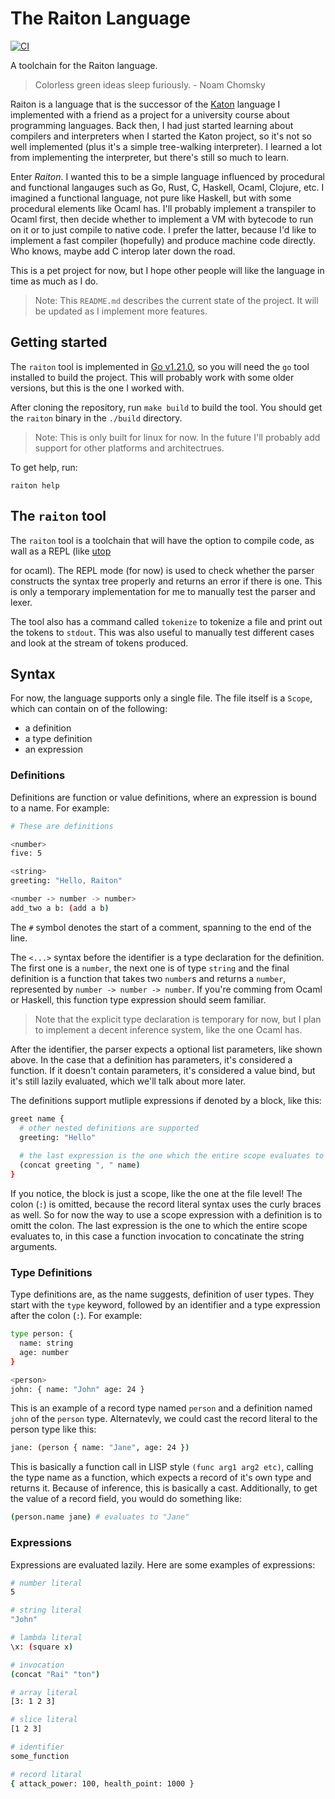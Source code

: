 # The Raiton Language

[![CI](https://github.com/rfejzic1/raiton/actions/workflows/cli.yml/badge.svg?branch=main)](https://github.com/rfejzic1/raiton/actions/workflows/cli.yml)

A toolchain for the Raiton language.

> Colorless green ideas sleep furiously. - Noam Chomsky

Raiton is a language that is the successor of the [Katon](https://github.com/rfejzic1/katon) language I implemented
with a friend as a project for a university course about programming languages. Back then, I had just started learning about
compilers and interpreters when I started the Katon project, so it's not so well implemented (plus it's a
simple tree-walking interpreter). I learned a lot from implementing the interpreter, but there's still so much to learn.

Enter *Raiton*. I wanted this to be a simple language influenced by procedural and functional langauges
such as Go, Rust, C, Haskell, Ocaml, Clojure, etc. I imagined a functional language, not pure like Haskell, but with some
procedural elements like Ocaml has. I'll probably implement a transpiler to Ocaml first, then decide whether to implement
a VM with bytecode to run on it or to just compile to native code. I prefer the latter, because I'd like to implement
a fast compiler (hopefully) and produce machine code directly. Who knows, maybe add C interop later down the road.

This is a pet project for now, but I hope other people will like the language in time as much as I do.

> Note: This `README.md` describes the current state of the project. It will be updated as I implement more features.

## Getting started

The `raiton` tool is implemented in [Go v1.21.0](https://go.dev/dl/), so you will need the `go` tool installed to build the project.
This will probably work with some older versions, but this is the one I worked with.

After cloning the repository, run `make build` to build the tool. You should get the
`raiton` binary in the `./build` directory.

> Note: This is only built for linux for now. In the future I'll probably add support for other platforms and architectrues.

To get help, run:
```
raiton help
```

## The `raiton` tool

The `raiton` tool is a toolchain that will have the option to compile code, as wall as a REPL (like [utop](https://github.com/ocaml-community/utop)

for ocaml). The REPL mode (for now) is used to check whether the parser constructs the syntax tree properly and returns an error if there is one.
This is only a temporary implementation for me to manually test the parser and lexer. 

The tool also has a command called `tokenize` to tokenize a file and print out the tokens to `stdout`. This was also useful to manually test
different cases and look at the stream of tokens produced.


## Syntax

For now, the language supports only a single file. The file itself is a `Scope`, which can contain on of the following:
- a definition
- a type definition
- an expression

### Definitions

Definitions are function or value definitions, where an expression is bound to a name. For example:
```bash
# These are definitions

<number>
five: 5

<string>
greeting: "Hello, Raiton"

<number -> number -> number>
add_two a b: (add a b) 
```

The `#` symbol denotes the start of a comment, spanning to the end of the line.

The `<...>` syntax before the identifier is a type declaration for the definition. The first one is a `number`, the next one is of type `string`
and the final definition is a function that takes two `number`s and returns a `number`, represented by `number -> number -> number`.
If you're comming from Ocaml or Haskell, this function type expression should seem familiar.

> Note that the explicit type declaration is temporary for now, but I plan to implement a decent inference system, like the one Ocaml has.

After the identifier, the parser expects a optional list parameters, like shown above. In the case that a definition has parameters,
it's considered a function. If it doesn't contain parameters, it's considered a value bind, but it's still lazily evaluated, which
we'll talk about more later.

The definitions support mutliple expressions if denoted by a block, like this:
```bash
greet name {
  # other nested definitions are supported
  greeting: "Hello"
  
  # the last expression is the one which the entire scope evaluates to
  (concat greeting ", " name)
}
```

If you notice, the block is just a scope, like the one at the file level! The colon (`:`) is omitted, because the record
literal syntax uses the curly braces as well. So for now the way to use a scope expression with a definition is to omitt the
colon. The last expression is the one to which the entire scope evaluates to, in this case a function invocation to concatinate
the string arguments.

### Type Definitions

Type definitions are, as the name suggests, definition of user types. They start with the `type` keyword, followed by an identifier
and a type expression after the colon (`:`). For example:
```bash
type person: {
  name: string
  age: number
}

<person>
john: { name: "John" age: 24 }
```
This is an example of a record type named `person` and a definition named `john` of the `person` type. Alternatevly, we could cast the
record literal to the person type like this:
```bash
jane: (person { name: "Jane", age: 24 })
```

This is basically a function call in LISP style `(func arg1 arg2 etc)`, calling the type name as a function, which expects a record of
it's own type and returns it. Because of inference, this is basically a cast. Additionally, to get the value of a record field,
you would do something like:
```bash
(person.name jane) # evaluates to "Jane"
```

### Expressions

Expressions are evaluated lazily. Here are some examples of expressions:
```bash
# number literal
5

# string literal
"John"

# lambda literal
\x: (square x)

# invocation
(concat "Rai" "ton")

# array literal
[3: 1 2 3]

# slice literal
[1 2 3]

# identifier
some_function

# record litaral
{ attack_power: 100, health_point: 1000 }
```
